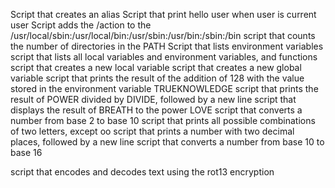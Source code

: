 Script that creates an alias
Script that print hello user when user is current user
Script adds the /action to the /usr/local/sbin:/usr/local/bin:/usr/sbin:/usr/bin:/sbin:/bin
script that counts the number of directories in the PATH
Script that lists environment variables
script that lists all local variables and environment variables, and functions
script that creates a new local variable
script that creates a new global variable
script that prints the result of the addition of 128 with the value stored in the environment variable TRUEKNOWLEDGE
script that prints the result of POWER divided by DIVIDE, followed by a new line
script that displays the result of BREATH to the power LOVE
script that converts a number from base 2 to base 10
script that prints all possible combinations of two letters, except oo
script that prints a number with two decimal places, followed by a new line
script that converts a number from base 10 to base 16

script that encodes and decodes text using the rot13 encryption

